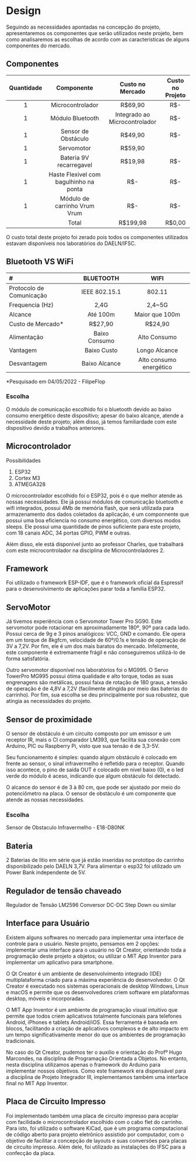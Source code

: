 # Design
Seguindo as necessidades apontadas na concepção do projeto, apresentaremos os componentes que serão utilizados neste projeto, bem como analisaremos as escolhas de acordo com as caracteristicas de alguns componentes do mercado.

## Componentes

|Quantidade|Componente|Custo no Mercado|Custo no Projeto|
|:-:|:-:|:-:|:-:|
|1|Microcontrolador|R$69,90|R$-|
|1|Módulo Bluetooth|Integrado ao Microcontrolador|R$-|
|1|Sensor de Obstáculo|R$49,90|R$-|
|1|Servomotor|R$59,90||
|1|Bateria 9V recarregavel|R$19,98|R$-|
|1|Haste Flexivel com bagulhinho na ponta|R$-|R$-|
|1|Módulo de carrinho Vrum Vrum|R$-|R$-|
||Total|R$199,98|R$0,00|

O custo total deste projeto foi zerado pois todos os componentes utilizados estavam disponíveis nos laboratórios do DAELN/IFSC.

## Bluetooth VS WiFi

|#|  **BLUETOOTH** | **WIFI** |
|:-|:-:|:-:|
|Protocolo de Comunicação|IEEE 802.15.1|802.11|
|Frequencia (Hz)|2,4G|2,4~5G|
|Alcance|Até 100m|Maior que 100m|
|Custo de Mercado*|R$27,90|R$24,90|
|Alimentação|Baixo Consumo|Alto Consumo|
|Vantagem|Baixo Custo|Longo Alcance|
|Desvantagem|Baixo Alcance|Alto consumo energético|

*Pesquisado em 04/05/2022 - FilipeFlop

### Escolha
O módulo de comunicação escolhido foi o bluetooth devido ao baixo consumo energético deste dispositivo; apesar do baixo alcançe, atende a necessidade deste projeto; além disso, já temos familiardade com este dispositivo devido a trabalhos anteriores.

## Microcontrolador

Possibilidades
 1. ESP32
 2. Cortex M3
 3. ATMEGA328

O microcontrolador escolhido foi o ESP32, pois é o que melhor atende as nossas necessidades. Ele já possui módulos de comunicação bluetooth e wifi integrados, possui 4Mb de memória flash, que será utilizada para armazenamento dos dados coletados da aplicação, é um componnente que possui uma boa eficiencia no consumo energético, com diversos modos sleeps. Ele possui uma quantidade de pinos suficiente para este projeto, com 18 canais ADC, 34 portas GPIO, PWM e outras.

Além disso, ele está disponível junto ao professor Charles, que trabalhará com este microcontrolador na disciplina de Microcontroladores 2.

## Framework

Foi utilizado o framework ESP-IDF, que é o framework oficial da Espressif para o desenvolvimento de aplicações parar toda a família ESP32.

## ServoMotor

Já tivemos experiência com o Servomotor Tower Pro SG90. Este servomotor pode rotacionar em aproximadamente 180º, 90º para cada lado. Possui cerca de 9g e 3 pinos analógicos: VCC, GND e comando. Ele opera em um torque de 8kgfcm, velocidade de 60º/0.1s e tensão de operação de 3V a 7,2V. Por fim, ele é um dos mais baratos do mercado. Infelizmente, este componente é extremamente frágil e não conseguiremos utilizá-lo de forma satisfatória. 

Outro servomotor disponível nos laboratórios foi o MG995. O Servo TowerPro MG995 possui ótima qualidade e alto torque, todas as suas engrenagens são metálicas, possui faixa de rotação de 180 graus, a tensão de operação é de 4,8V a 7,2V (facilmente atingida por meio das baterias do carrinho). Por fim, sua escolha se deu principalmente por sua robustez, que atingia as necessidades do projeto.

## Sensor de proximidade

O sensor de obstáculo é um circuito composto por um emissor e um receptor IR, mais o CI comparador LM393, que facilita sua conexão com Arduino, PIC ou Raspberry Pi, visto que sua tensão é de 3,3-5V.

Seu funcionamento é simples: quando algum obstáculo é colocado em frente ao sensor, o sinal infravermelho é refletido para o receptor. Quando isso acontece, o pino de saída OUT é colocado em nível baixo (0), e o led verde do módulo é aceso, indicando que algum obstáculo foi detectado.

O alcance do sensor é de 3 à 80 cm, que pode ser ajustado por meio do potenciômetro na placa. O sensor de obstáculo é um componente que atende as nossas necessidades.

### Escolha

Sensor de Obstaculo Infravermelho - E18-D80NK

## Bateria

2 Baterias de litio em série que já estão inseridas no prototipo do carrinho disponibilizado pelo DAELN 3,7V. Para alimentar o esp32 foi utilizado um Power Bank independente de 5V.

## Regulador de tensão chaveado

Regulador de Tensão LM2596 Conversor DC-DC Step Down ou similar

## Interface para Usuário

Existem alguns softwares no mercado para implementar uma interface de controle para o usuário. Neste projeto, pensamos em 2 opções: implementar uma interface para o usuário no Qt Creator, orientando toda a programação deste projeto a objetos; ou utilizar o MIT App Inventor para implementar um aplicativo para smartphone.

O Qt Creator é um ambiente de desenvolvimento integrado (IDE) multiplataforma criado para a máxima experiência do desenvolvedor. O Qt Creator é executado nos sistemas operacionais de desktop Windows, Linux e macOS e permite que os desenvolvedores criem software em plataformas desktop, móveis e incorporadas.

O MIT App Inventor é um ambiente de programação visual intuitivo que permite que todos criem aplicativos totalmente funcionais para telefones Android, iPhones e tablets Android/iOS. Essa ferramenta é baseada em blocos, facilitando a criação de aplicativos complexos e de alto impacto em um tempo significativamente menor do que os ambientes de programação tradicionais.

No caso do Qt Creator, pudemos ter o auxilio e orientação do Profº Hugo Marcondes, na disciplina de Programação Orientada a Objetos. No entanto, nesta disciplina utilizamos apenas o framework do Arduino para implementar nossos objetivos. Como este framework era dispensável para a disciplina de Projeto Integrador III, implementamos também uma interface final no MIT App Inventor.

## Placa de Circuito Impresso

Foi implementado também uma placa de circuito impresso para acoplar com facilidade o microcontrolador escolhido com o cabo flet do carrinho. Para isto, foi utilizado o software KiCad, que é um programa computacional de código aberto para projeto eletrônico assistido por computador, com o objetivo de facilitar a concepção de layouts e suas conversões para placas de circuito impresso. Além dele, foi utilizado as instalações do IFSC para a confecção da placa.
